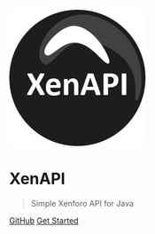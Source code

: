 ![logo](img/logo.png)

# XenAPI

> Simple Xenforo API for Java

[GitHub](https://github.com/cadox8/XenAPI/)
[Get Started](#welcome-to-the-xenapi-wiki)